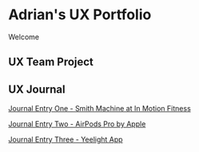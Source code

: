 # Adrian's UX Portfolio
Welcome

## UX Team Project

## UX Journal
[Journal Entry One - Smith Machine at In Motion Fitness](./Journal-One)

[Journal Entry Two - AirPods Pro by Apple](./Journal-Two)

[Journal Entry Three - Yeelight App](./Journal-Three)
